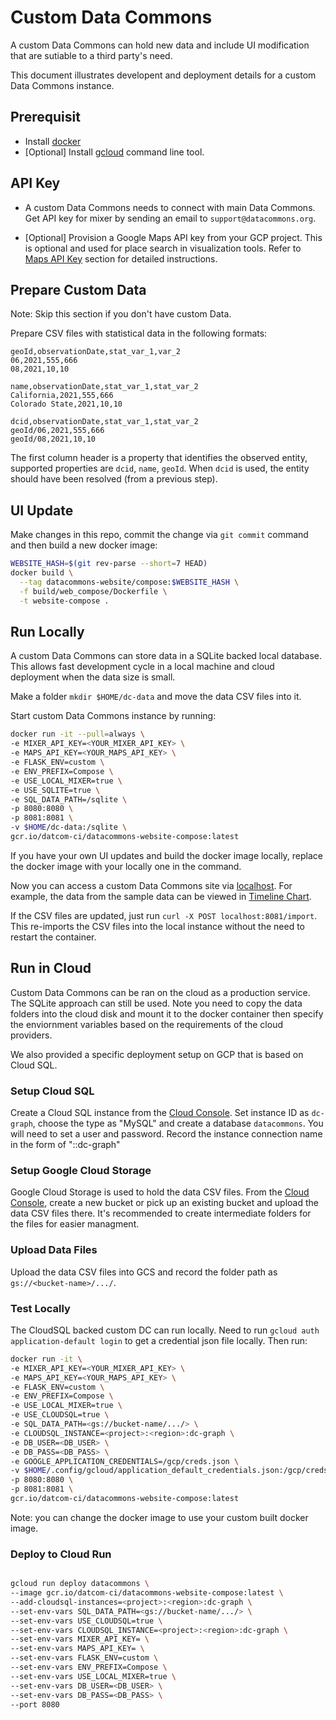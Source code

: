 # Custom Data Commons

A custom Data Commons can hold new data and include UI modification that are
sutiable to a third party's need.

This document illustrates developent and deployment details for a custom Data
Commons instance.

## Prerequisit

- Install [docker](https://www.docker.com/products/docker-desktop/)
- [Optional] Install [gcloud](https://cloud.google.com/sdk/docs/install-sdk)
  command line tool.

## API Key

- A custom Data Commons needs to connect with main Data Commons. Get API key for
  mixer by sending an email to `support@datacommons.org`.

- [Optional] Provision a Google Maps API key from your GCP project. This is
  optional and used for place search in visualization tools. Refer to [Maps API
  Key](TODO) section for detailed instructions.

## Prepare Custom Data

Note: Skip this section if you don't have custom Data.

Prepare CSV files with statistical data in the following formats:

```csv
geoId,observationDate,stat_var_1,var_2
06,2021,555,666
08,2021,10,10
```

```csv
name,observationDate,stat_var_1,stat_var_2
California,2021,555,666
Colorado State,2021,10,10
```

```csv
dcid,observationDate,stat_var_1,stat_var_2
geoId/06,2021,555,666
geoId/08,2021,10,10
```

The first column header is a property that identifies the observed entity,
supported properties are `dcid`, `name`, `geoId`. When `dcid` is used, the
entity should have been resolved (from a previous step).

## UI Update

Make changes in this repo, commit the change via `git commit` command and then
build a new docker image:

```bash
WEBSITE_HASH=$(git rev-parse --short=7 HEAD)
docker build \
  --tag datacommons-website/compose:$WEBSITE_HASH \
  -f build/web_compose/Dockerfile \
  -t website-compose .
```

## Run Locally

A custom Data Commons can store data in a SQLite backed local database. This
allows fast development cycle in a local machine and cloud deployment when the
data size is small.

Make a folder `mkdir $HOME/dc-data` and move the data CSV files into it.

Start custom Data Commons instance by running:

```bash
docker run -it --pull=always \
-e MIXER_API_KEY=<YOUR_MIXER_API_KEY> \
-e MAPS_API_KEY=<YOUR_MAPS_API_KEY> \
-e FLASK_ENV=custom \
-e ENV_PREFIX=Compose \
-e USE_LOCAL_MIXER=true \
-e USE_SQLITE=true \
-e SQL_DATA_PATH=/sqlite \
-p 8080:8080 \
-p 8081:8081 \
-v $HOME/dc-data:/sqlite \
gcr.io/datcom-ci/datacommons-website-compose:latest
```

If you have your own UI updates and build the docker image locally, replace the
docker image with your locally one in the command.

Now you can access a custom Data Commons site via
[localhost](http://localhost:8080). For example, the data from the sample data
can be viewed in [Timeline Chart](http://localhost:8080/tools/timeline#place=geoId%2F06&statsVar=stat_var_1).

If the CSV files are updated, just run `curl -X POST localhost:8081/import`.
This re-imports the CSV files into the local instance without the need to
restart the container.

## Run in Cloud

Custom Data Commons can be ran on the cloud as a production service. The SQLite
approach can still be used. Note you need to copy the data folders into the
cloud disk and mount it to the docker container then specify the enviornment
variables based on the requirements of the cloud providers.

We also provided a specific deployment setup on GCP that is based on Cloud SQL.

### Setup Cloud SQL

Create a Cloud SQL instance from the [Cloud
Console](https://console.cloud.google.com/sql/instances). Set instance ID as
`dc-graph`, choose the type as "MySQL" and create a database `datacommons`. You
will need to set a user and password. Record the instance connection name in the
form of "<project>:<region>:dc-graph"

### Setup Google Cloud Storage

Google Cloud Storage is used to hold the data CSV files. From the [Cloud
Console](https://console.cloud.google.com/storage/browser), create a new bucket
or pick up an existing bucket and upload the data CSV files there. It's
recommended to create intermediate folders for the files for easier managment.

### Upload Data Files

Upload the data CSV files into GCS and record the folder path as
`gs://<bucket-name>/.../`.

### Test Locally

The CloudSQL backed custom DC can run locally. Need to run `gcloud auth
application-default login` to get a credential json file locally. Then run:

```bash
docker run -it \
-e MIXER_API_KEY=<YOUR_MIXER_API_KEY> \
-e MAPS_API_KEY=<YOUR_MAPS_API_KEY> \
-e FLASK_ENV=custom \
-e ENV_PREFIX=Compose \
-e USE_LOCAL_MIXER=true \
-e USE_CLOUDSQL=true \
-e SQL_DATA_PATH=<gs://bucket-name/.../> \
-e CLOUDSQL_INSTANCE=<project>:<region>:dc-graph \
-e DB_USER=<DB_USER> \
-e DB_PASS=<DB_PASS> \
-e GOOGLE_APPLICATION_CREDENTIALS=/gcp/creds.json \
-v $HOME/.config/gcloud/application_default_credentials.json:/gcp/creds.json:ro \
-p 8080:8080 \
-p 8081:8081 \
gcr.io/datcom-ci/datacommons-website-compose:latest
```

Note: you can change the docker image to use your custom built docker image.

### Deploy to Cloud Run

```bash

gcloud run deploy datacommons \
--image gcr.io/datcom-ci/datacommons-website-compose:latest \
--add-cloudsql-instances=<project>:<region>:dc-graph \
--set-env-vars SQL_DATA_PATH=<gs://bucket-name/.../> \
--set-env-vars USE_CLOUDSQL=true \
--set-env-vars CLOUDSQL_INSTANCE=<project>:<region>:dc-graph \
--set-env-vars MIXER_API_KEY= \
--set-env-vars MAPS_API_KEY= \
--set-env-vars FLASK_ENV=custom \
--set-env-vars ENV_PREFIX=Compose \
--set-env-vars USE_LOCAL_MIXER=true \
--set-env-vars DB_USER=<DB_USER> \
--set-env-vars DB_PASS=<DB_PASS> \
--port 8080
```
